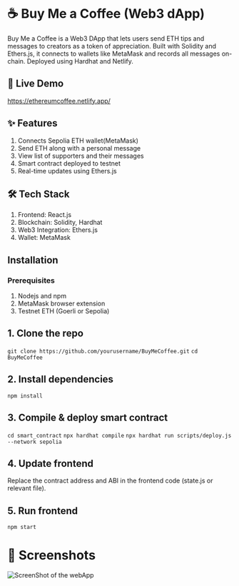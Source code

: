 # ☕ Buy Me a Coffee (Web3 dApp)
Buy Me a Coffee is a Web3 DApp that lets users send ETH tips and messages to creators as a token of appreciation. Built with Solidity and Ethers.js, it connects to wallets like MetaMask and records all messages on-chain. Deployed using Hardhat and Netlify.

## 🔗 Live Demo
https://ethereumcoffee.netlify.app/

## ✨ Features
  1. Connects Sepolia ETH wallet(MetaMask)
  2. Send ETH along with a personal message
  3. View list of supporters and their messages
  4. Smart contract deployed to testnet
  5. Real-time updates using Ethers.js

## 🛠️ Tech Stack
  1. Frontend: React.js
  2. Blockchain: Solidity, Hardhat
  3. Web3 Integration: Ethers.js
  4. Wallet: MetaMask

## Installation
### Prerequisites
1. Nodejs and npm
2. MetaMask browser extension
3. Testnet ETH (Goerli or Sepolia)

## 1. Clone the repo
`git clone https://github.com/yourusername/BuyMeCoffee.git`
`cd BuyMeCoffee`

## 2. Install dependencies
`npm install`

## 3. Compile & deploy smart contract
`cd smart_contract`
`npx hardhat compile`
`npx hardhat run scripts/deploy.js --network sepolia`

## 4. Update frontend
Replace the contract address and ABI in the frontend code (state.js or relevant file).

## 5. Run frontend
`npm start`

# 📸 Screenshots
![ScreenShot of the webApp]()
